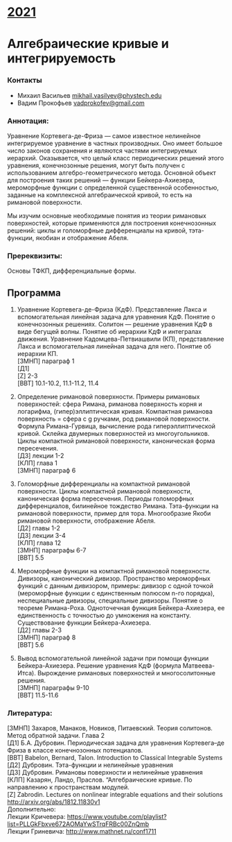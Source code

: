 # [__2021__](./README.md)

# Алгебраические кривые и интегрируемость
 
### Контакты
* Михаил Васильев <mikhail.vasilyev@phystech.edu>
* Вадим Прокофьев <vadprokofev@gmail.com> 

### Аннотация:
Уравнение Кортевега-де-Фриза — самое известное нелинейное интегрируемое уравнение в частных производных. Оно имеет большое число законов сохранения и являются частями интегрируемых иерархий. Оказывается, что целый класс периодических решений этого уравнения, конечнозонные решения, могут быть получен с использованием алгебро-геометрического метода. Основной объект для построения таких решений — функции Бейкера-Ахиезера, мероморфные функции с определенной существенной особенностью, заданные на комплексной алгебраической кривой, то есть на римановой поверхности.

Мы изучим основные необходимые понятия из теории римановых поверхностей, которые применяются для построения конечнозонных решений: циклы и голоморфные дифференциалы на кривой, тэта-функции, якобиан и отображение Абеля.

### Пререквизиты:
Основы ТФКП, дифференциальные формы.



## Программа

1. Уравнение Кортевега-де-Фриза (КдФ). Представление Лакса и вспомогательная линейная задача для уравнения КдФ. Понятие о конечнозонных решениях.  Солитон — решение уравнения КдФ в виде бегущей волны.   Понятие об иерархии КдФ и интегралах движения. Уравнение Кадомцева-Петвиашвили (КП), представление Лакса и вспомогательная линейная задача для него. Понятие об иерархии КП.  
[ЗМНП] параграф 1  
[Д1]  
[Z] 2-3  
[BBT] 10.1-10.2, 11.1-11.2, 11.4  

2. Определение римановой поверхности. Примеры римановых поверхностей: сфера Римана, риманова поверхность корня и логарифма, (гипер)эллиптическая кривая. Компактная риманова поверхность = сфера с g ручками, род римановой поверхности. Формула Римана-Гурвица, вычисление рода гиперэллиптической кривой. Склейка двумерных поверхностей из многоугольников.  Циклы компактной римановой поверхности, каноническая форма пересечения.  
[Д3] лекции 1-2  
[КЛП] глава 1  
[ЗМНП] параграф 6  

3. Голоморфные дифференциалы на компактной римановой поверхности. Циклы компактной римановой поверхности, каноническая форма пересечения. Периоды голоморфных дифференциалов, билинейное тождество Римана. Тэта-функции на римановой поверхности, пример для тора. Многообразие Якоби римановой поверхности, отображение Абеля.   
[Д2] главы 1-2  
[Д3] лекции 3-4  
[КЛП] глава 12  
[ЗМНП] параграфы 6-7  
[BBT] 5.5  

4. Мероморфные функции на компактной римановой поверхности. Дивизоры, канонический дивизор. Пространство мероморфных функций с данным дивизором, примеры: дивизор с одной точкой (мероморфные функции с единственным полюсом n-го порядка), неспециальные дивизоры, специальные дивизоры. Понятие о теореме Римана-Роха. Одноточечная функция Бейкера-Ахиезера, ее единственность с точностью до умножения на константу. Существование функции Бейкера-Ахиезера.  
[Д2] главы 2-3  
[ЗМНП] параграф 8  
[BBT] 5.6  

5. Вывод вспомогательной линейной задачи при помощи функции Бейкера-Ахиезера. Решение уравнения КдФ (формула Матвеева-Итса). Вырождение римановых поверхностей и многосолитонные решения.  
[ЗМНП] параграфы 9-10  
[BBT] 11.5-11.6  

### Литература:
[ЗМНП] Захаров, Манаков, Новиков, Питаевский. Теория солитонов. Метод обратной задачи. Глава 2  
[Д1] Б.А. Дубровин. Периодическая задача для уравнения Кортевега–де Фриза в классе конечнозонных потенциалов.    
[BBT] Babelon, Bernard, Talon. Introduction to Classical Integrable Systems  
[Д2] Дубровин. Тэта-функции и нелинейные уравнения  
[Д3] Дубровин. Римановы поверхности и нелинейные уравнения  
[КЛП] Казарян, Ландо, Праслов. “Алгебраические кривые. По направлению к пространствам модулей.  
[Z] Zabrodin. Lectures on nonlinear integrable equations and their solutions <http://arxiv.org/abs/1812.11830v1>  
Дополнительно:  
Лекции Кричевера: <https://www.youtube.com/playlist?list=PLLGkFbxve672AOMaYwSTrqFRBc00ZnQmb>  
Лекции Гриневича: <http://www.mathnet.ru/conf1711>  
